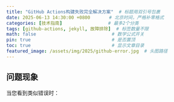 ```yaml
---
title: "GitHub Actions构建失败完全解决方案"  # 标题用双引号包裹
date: 2025-06-13 14:30:00 +0800       # 北京时间，严格补零格式
categories: [技术指南]                 # 最多2个分类
tags: [github-actions, jekyll, 故障排除]  # 标签数量不限
math: false                            # 数学公式开关
pin: true                              # 是否置顶
toc: true                              # 显示文章目录
featured_image: /assets/img/2025/github-error.jpg  # 头图路径
---
```


## 问题现象
当您看到类似错误时：
